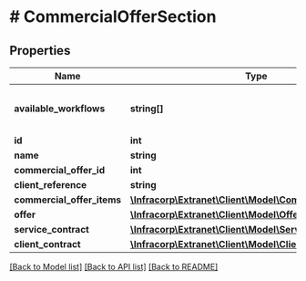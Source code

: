 # # CommercialOfferSection

## Properties

Name | Type | Description | Notes
------------ | ------------- | ------------- | -------------
**available_workflows** | **string[]** | liste des processus disponible pour l&#39;objet | [optional]
**id** | **int** |  | [optional]
**name** | **string** |  | [optional]
**commercial_offer_id** | **int** |  | [optional]
**client_reference** | **string** |  | [optional]
**commercial_offer_items** | [**\Infracorp\Extranet\Client\Model\CommercialOfferItem[]**](CommercialOfferItem.md) |  | [optional]
**offer** | [**\Infracorp\Extranet\Client\Model\Offer**](Offer.md) |  | [optional]
**service_contract** | [**\Infracorp\Extranet\Client\Model\ServiceContract**](ServiceContract.md) |  | [optional]
**client_contract** | [**\Infracorp\Extranet\Client\Model\ClientContract**](ClientContract.md) |  | [optional]

[[Back to Model list]](../../README.md#models) [[Back to API list]](../../README.md#endpoints) [[Back to README]](../../README.md)
